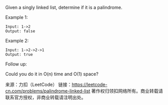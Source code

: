 Given a singly linked list, determine if it is a palindrome.

Example 1:

    Input: 1->2
    Output: false
Example 2:

    Input: 1->2->2->1
    Output: true
Follow up:

Could you do it in O(n) time and O(1) space?

来源：力扣（LeetCode）
链接：https://leetcode-cn.com/problems/palindrome-linked-list
著作权归领扣网络所有。商业转载请联系官方授权，非商业转载请注明出处。
